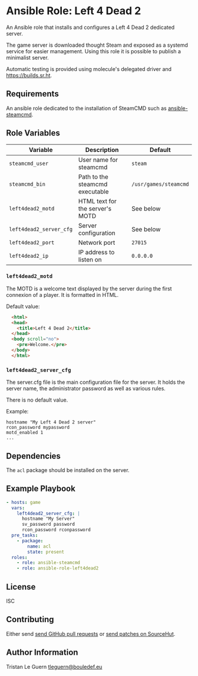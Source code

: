 # Ansible Role: Left 4 Dead 2

An Ansible role that installs and configures a Left 4 Dead 2 dedicated server.

The game server is downloaded thought Steam and exposed as a systemd service for easier management.
Using this role it is possible to publish a minimalist server.

Automatic testing is provided using molecule's delegated driver and <https://builds.sr.ht>.

## Requirements

An ansible role dedicated to the installation of SteamCMD such as [ansible-steamcmd](https://github.com/tleguern/ansible-steamcmd).

## Role Variables

| Variable | Description | Default |
|----------|-------------|---------|
| `steamcmd_user` | User name for steamcmd | `steam` |
| `steamcmd_bin` | Path to the steamcmd executable | `/usr/games/steamcmd` |
| `left4dead2_motd` | HTML text for the server's MOTD | See below |
| `left4dead2_server_cfg` | Server configuration | See below |
| `left4dead2_port` | Network port | `27015` |
| `left4dead2_ip` | IP address to listen on | `0.0.0.0` |

### `left4dead2_motd`

The MOTD is a welcome text displayed by the server during the first connexion of a player.
It is formatted in HTML.

Default value:

```html
  <html>
  <head>
    <title>Left 4 Dead 2</title>
  </head>
  <body scroll="no">
    <pre>Welcome.</pre>
  </body>
  </html>
```

### `left4dead2_server_cfg`

The server.cfg file is the main configuration file for the server.
It holds the server name, the administrator password as well as various rules.

There is no default value.

Example:

```
hostname "My Left 4 Dead 2 server"
rcon_password mypassword
motd_enabled 1
...
```
## Dependencies

The `acl` package should be installed on the server.

## Example Playbook

```yaml
- hosts: game
  vars:
    left4dead2_server_cfg: |
      hostname "My Server"
      sv_password password
      rcon_password rconpassword
  pre_tasks:
    - package:
        name: acl
        state: present
  roles:
    - role: ansible-steamcmd
    - role: ansible-role-left4dead2
```

## License

ISC

## Contributing

Either send [send GitHub pull requests](https://github.com/tleguern/ansible-role-left4dead2) or [send patches on SourceHut](https://lists.sr.ht/~tleguern/misc).

## Author Information

Tristan Le Guern <tleguern@bouledef.eu>
